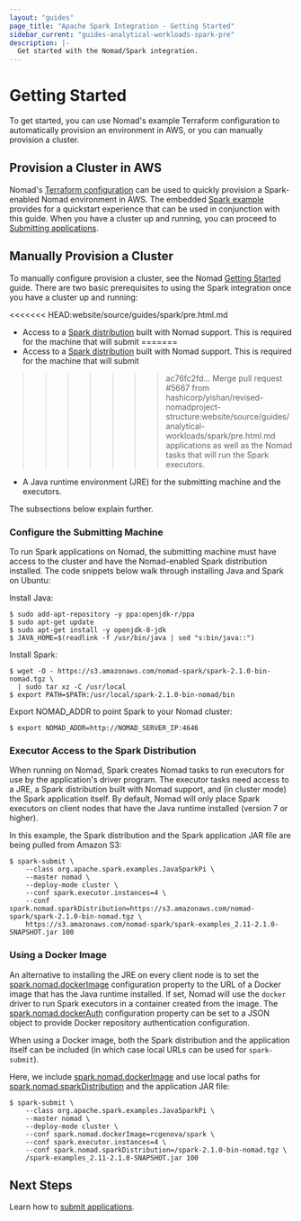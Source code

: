 ```yaml
---
layout: "guides"
page_title: "Apache Spark Integration - Getting Started"
sidebar_current: "guides-analytical-workloads-spark-pre"
description: |-
  Get started with the Nomad/Spark integration.
---
```


# Getting Started

To get started, you can use Nomad's example Terraform configuration to
automatically provision an environment in AWS, or you can manually provision a
cluster.

## Provision a Cluster in AWS

Nomad's [Terraform configuration](https://github.com/hashicorp/nomad/tree/master/terraform)
can be used to quickly provision a Spark-enabled Nomad environment in
 AWS. The embedded [Spark example](https://github.com/hashicorp/nomad/tree/master/terraform/examples/spark)
 provides for a quickstart experience that can be used in conjunction with
 this guide. When you have a cluster up and running, you can proceed to
[Submitting applications](/guides/spark/submit.html).

## Manually Provision a Cluster

To manually configure provision a cluster, see the Nomad
[Getting Started](/intro/getting-started/install.html) guide. There are two
basic prerequisites to using the Spark integration once you have a cluster up
and running:

<<<<<<< HEAD:website/source/guides/spark/pre.html.md
- Access to a [Spark distribution](https://s3.amazonaws.com/nomad-spark/spark-2.1.0-bin-nomad.tgz) 
built with Nomad support. This is required for the machine that will submit 
=======
- Access to a [Spark distribution](https://nomad-spark.s3.amazonaws.com/spark-2.1.0-bin-nomad.tgz)
built with Nomad support. This is required for the machine that will submit
>>>>>>> ac76fc2fd... Merge pull request #5667 from hashicorp/yishan/revised-nomadproject-structure:website/source/guides/analytical-workloads/spark/pre.html.md
applications as well as the Nomad tasks that will run the Spark executors.

- A Java runtime environment (JRE) for the submitting machine and the executors.

The subsections below explain further.

### Configure the Submitting Machine

To run Spark applications on Nomad, the submitting machine must have access to
the cluster and have the Nomad-enabled Spark distribution installed. The code
snippets below walk through installing Java and Spark on Ubuntu:

Install Java:

```shell
$ sudo add-apt-repository -y ppa:openjdk-r/ppa
$ sudo apt-get update
$ sudo apt-get install -y openjdk-8-jdk
$ JAVA_HOME=$(readlink -f /usr/bin/java | sed "s:bin/java::")
```

Install Spark:


```shell
$ wget -O - https://s3.amazonaws.com/nomad-spark/spark-2.1.0-bin-nomad.tgz \
  | sudo tar xz -C /usr/local
$ export PATH=$PATH:/usr/local/spark-2.1.0-bin-nomad/bin
```

Export NOMAD_ADDR to point Spark to your Nomad cluster:

```shell
$ export NOMAD_ADDR=http://NOMAD_SERVER_IP:4646
```

### Executor Access to the Spark Distribution

When running on Nomad, Spark creates Nomad tasks to run executors for use by the
application's driver program. The executor tasks need access to a JRE, a Spark
distribution built with Nomad support, and (in cluster mode) the Spark
application itself. By default, Nomad will only place Spark executors on client
nodes that have the Java runtime installed (version 7 or higher).

In this example, the Spark distribution and the Spark application JAR file are
being pulled from Amazon S3:

```shell
$ spark-submit \
    --class org.apache.spark.examples.JavaSparkPi \
    --master nomad \
    --deploy-mode cluster \
    --conf spark.executor.instances=4 \
    --conf spark.nomad.sparkDistribution=https://s3.amazonaws.com/nomad-spark/spark-2.1.0-bin-nomad.tgz \
    https://s3.amazonaws.com/nomad-spark/spark-examples_2.11-2.1.0-SNAPSHOT.jar 100
```

### Using a Docker Image

An alternative to installing the JRE on every client node is to set the
[spark.nomad.dockerImage](/guides/spark/configuration.html#spark-nomad-dockerimage)
 configuration property to the URL of a Docker image that has the Java runtime
installed. If set, Nomad will use the `docker` driver to run Spark executors in
a container created from the image. The
[spark.nomad.dockerAuth](/guides/spark/configuration.html#spark-nomad-dockerauth)
 configuration property can be set to a JSON object to provide Docker repository
 authentication configuration.

When using a Docker image, both the Spark distribution and the application
itself can be included (in which case local URLs can be used for `spark-submit`).

Here, we include [spark.nomad.dockerImage](/guides/spark/configuration.html#spark-nomad-dockerimage)
and use local paths for
[spark.nomad.sparkDistribution](/guides/spark/configuration.html#spark-nomad-sparkdistribution)
and the application JAR file:

```shell
$ spark-submit \
    --class org.apache.spark.examples.JavaSparkPi \
    --master nomad \
    --deploy-mode cluster \
    --conf spark.nomad.dockerImage=rcgenova/spark \
    --conf spark.executor.instances=4 \
    --conf spark.nomad.sparkDistribution=/spark-2.1.0-bin-nomad.tgz \
    /spark-examples_2.11-2.1.0-SNAPSHOT.jar 100
```

## Next Steps

Learn how to [submit applications](/guides/spark/submit.html).
